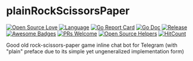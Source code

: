 # plainRockScissorsPaper

[![Open Source Love](https://badges.frapsoft.com/os/v1/open-source.svg?v=103)](https://github.com/ellerbrock/open-source-badges/)
[![Language](https://img.shields.io/badge/Go-1.13.1-lightblue.svg)](https://github.com/Naereen/badges)
[![Go Report Card](https://goreportcard.com/badge/github.com/mykelangelo/plainRockScissorsPaper)](https://goreportcard.com/report/github.com/mykelangelo/plainRockScissorsPaper)
[![Go Doc](https://img.shields.io/badge/godoc-reference-blue.svg?style=badge)](http://godoc.org/github.com/golang-standards/project-layout)
[![Release](https://img.shields.io/github/release/mykelangelo/plainRockScissorsPaper.svg?style=badge)](https://github.com/mykelangelo/plainRockScissorsPaper/releases/latest)
[![Awesome Badges](https://img.shields.io/badge/badges-awesome-violet.svg)](https://github.com/Naereen/badges)
[![PRs Welcome](https://img.shields.io/badge/PRs-welcome-goldenrod.svg?style=shield)](http://makeapullrequest.com) 
[![Open Source Helpers](https://www.codetriage.com/mykelangelo/plainrockscissorspaper/badges/users.svg)](https://www.codetriage.com/mykelangelo/plainrockscissorspaper)
[![HitCount](http://hits.dwyl.io/mykelangelo/plainRockScissorsPaper.svg)](http://hits.dwyl.io/mykelangelo/plainRockScissorsPaper)

Good old rock-scissors-paper game inline chat bot for Telegram (with "plain" preface due to its simple yet ungeneralized implementation form)
